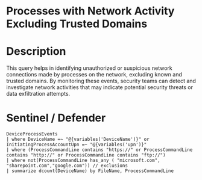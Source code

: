 # Processes with Network Activity Excluding Trusted Domains

# Description
This query helps in identifying unauthorized or suspicious network connections made by processes on the network, excluding known and trusted domains. By monitoring these events, security teams can detect and investigate network activities that may indicate potential security threats or data exfiltration attempts.

# Sentinel / Defender
```kql
DeviceProcessEvents
| where DeviceName =~ "@{variables('DeviceName')}" or InitiatingProcessAccountUpn =~ "@{variables('upn')}"
| where (ProcessCommandLine contains "https://" or ProcessCommandLine contains "http://" or ProcessCommandLine contains "ftp://")
| where not(ProcessCommandLine has_any ( "microsoft.com", "sharepoint.com","google.com")) // exclusions
| summarize dcount(DeviceName) by FileName, ProcessCommandLine
```
